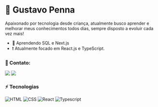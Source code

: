 # 👋 Gustavo Penna

Apaixonado por tecnologia desde criança, atualmente busco aprender e melhorar meus conhecimentos todos dias, sempre disposto a evoluir cada vez mais!

- 💭 Aprendendo SQL e Next.js
- ❗ Atualmente focado em React.js e TypeScript.

### 👥 Contato:
<p align="left">
<a href="https://www.linkedin.com/in/gustavo-penna1"><img src="https://img.shields.io/badge/-Gustavo%20Penna-333333?style=white&logo=linkedin"/></a>
<a href="mailto:jhollyfer.fr@gmail.com"><img src="https://img.shields.io/badge/-gustavopenna2001@gmail.com-333333?style=white&logo=gmail"/></a>
</p>

### ⚡ Tecnologias

![HTML](https://img.shields.io/badge/-HTML-333333?style=flat&logo=html5)
![CSS](https://img.shields.io/badge/-CSS-333333?style=flat&logo=css3)
![React](https://img.shields.io/badge/-React-333333?style=flat&logo=react)
![Typescript](https://img.shields.io/badge/-Typescript-333333?style=flat&logo=typescript)
